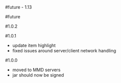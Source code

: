 #future - 1.13

#future

#1.0.2

#1.0.1
- update item highlight
- fixed issues around server/client network handling

#1.0.0
- moved to MMD servers
- jar should now be signed
